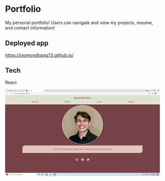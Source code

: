# Portfolio
My personal portfolio! Users can navigate and view my projects, resume, and contact information!

## Deployed app
https://raymondlopez13.github.io/

## Tech
React

![Photo Of App](https://github.com/raymondlopez13/raymondlopez13.github.io/blob/main/assets/Portfolio.png?raw=true)

